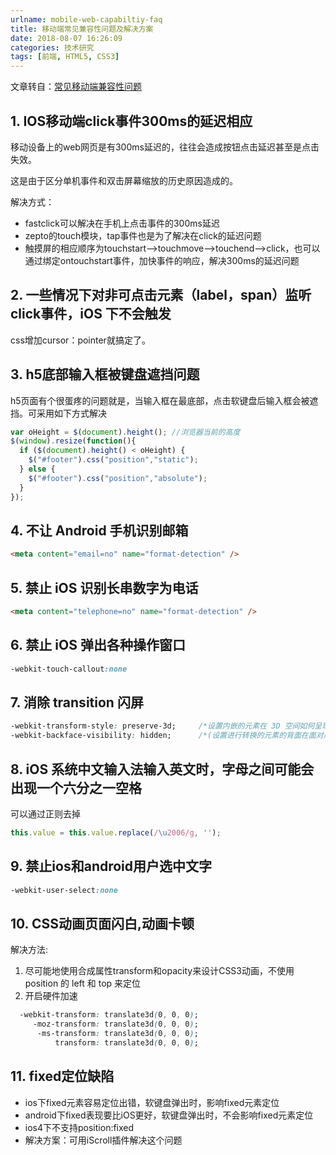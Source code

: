 ```yaml
---
urlname: mobile-web-capabiltiy-faq
title: 移动端常见兼容性问题及解决方案
date: 2018-08-07 16:26:09
categories: 技术研究
tags: [前端, HTML5, CSS3]
---
```


文章转自：[常见移动端兼容性问题](https://zhuanlan.zhihu.com/p/28206065)

## 1. IOS移动端click事件300ms的延迟相应
移动设备上的web网页是有300ms延迟的，往往会造成按钮点击延迟甚至是点击失效。

这是由于区分单机事件和双击屏幕缩放的历史原因造成的。
<!--more-->

解决方式：

- fastclick可以解决在手机上点击事件的300ms延迟
- zepto的touch模块，tap事件也是为了解决在click的延迟问题
- 触摸屏的相应顺序为touchstart-->touchmove-->touchend-->click，也可以通过绑定ontouchstart事件，加快事件的响应，解决300ms的延迟问题

## 2. 一些情况下对非可点击元素（label，span）监听click事件，iOS 下不会触发

css增加cursor：pointer就搞定了。  


## 3. h5底部输入框被键盘遮挡问题

h5页面有个很蛋疼的问题就是，当输入框在最底部，点击软键盘后输入框会被遮挡。可采用如下方式解决

```javascript
var oHeight = $(document).height(); //浏览器当前的高度
$(window).resize(function(){
  if ($(document).height() < oHeight) {
    $("#footer").css("position","static");
  } else {
    $("#footer").css("position","absolute");
  }
});
```

## 4. 不让 Android 手机识别邮箱

```HTML
<meta content="email=no" name="format-detection" />   
```

## 5. 禁止 iOS 识别长串数字为电话

```HTML
<meta content="telephone=no" name="format-detection" />
```

## 6. 禁止 iOS 弹出各种操作窗口

```CSS
-webkit-touch-callout:none
```

## 7. 消除 transition 闪屏

```CSS
-webkit-transform-style: preserve-3d;     /*设置内嵌的元素在 3D 空间如何呈现：保留 3D*/
-webkit-backface-visibility: hidden;      /*(设置进行转换的元素的背面在面对用户时是否可见：隐藏)*/
```

## 8. iOS 系统中文输入法输入英文时，字母之间可能会出现一个六分之一空格

可以通过正则去掉

```javascript
this.value = this.value.replace(/\u2006/g, '');
```

## 9. 禁止ios和android用户选中文字

```CSS
-webkit-user-select:none
```

## 10. CSS动画页面闪白,动画卡顿

解决方法:
1. 尽可能地使用合成属性transform和opacity来设计CSS3动画，不使用 position 的 left 和 top 来定位
2. 开启硬件加速

```CSS
  -webkit-transform: translate3d(0, 0, 0);
     -moz-transform: translate3d(0, 0, 0);
      -ms-transform: translate3d(0, 0, 0);
          transform: translate3d(0, 0, 0);
```

## 11. fixed定位缺陷
- ios下fixed元素容易定位出错，软键盘弹出时，影响fixed元素定位
- android下fixed表现要比iOS更好，软键盘弹出时，不会影响fixed元素定位
- ios4下不支持position:fixed
- 解决方案：可用iScroll插件解决这个问题
